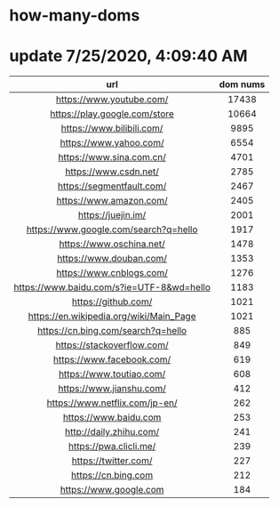 # how-many-doms

# update 7/25/2020, 4:09:40 AM

url | dom nums
:-: | :-:
https://www.youtube.com/ | 17438
https://play.google.com/store | 10664
https://www.bilibili.com/ | 9895
https://www.yahoo.com/ | 6554
https://www.sina.com.cn/ | 4701
https://www.csdn.net/ | 2785
https://segmentfault.com/ | 2467
https://www.amazon.com/ | 2405
https://juejin.im/ | 2001
https://www.google.com/search?q=hello | 1917
https://www.oschina.net/ | 1478
https://www.douban.com/ | 1353
https://www.cnblogs.com/ | 1276
https://www.baidu.com/s?ie=UTF-8&wd=hello | 1183
https://github.com/ | 1021
https://en.wikipedia.org/wiki/Main_Page | 1021
https://cn.bing.com/search?q=hello | 885
https://stackoverflow.com/ | 849
https://www.facebook.com/ | 619
https://www.toutiao.com/ | 608
https://www.jianshu.com/ | 412
https://www.netflix.com/jp-en/ | 262
https://www.baidu.com | 253
http://daily.zhihu.com/ | 241
https://pwa.clicli.me/ | 239
https://twitter.com/ | 227
https://cn.bing.com | 212
https://www.google.com | 184
